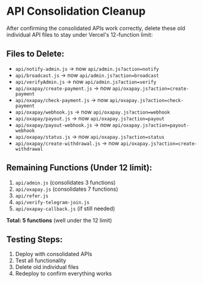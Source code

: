 # API Consolidation Cleanup

After confirming the consolidated APIs work correctly, delete these old individual API files to stay under Vercel's 12-function limit:

## Files to Delete:
- `api/notify-admin.js` → now `api/admin.js?action=notify`
- `api/broadcast.js` → now `api/admin.js?action=broadcast`
- `api/verifyAdmin.js` → now `api/admin.js?action=verify`
- `api/oxapay/create-payment.js` → now `api/oxapay.js?action=create-payment`
- `api/oxapay/check-payment.js` → now `api/oxapay.js?action=check-payment`
- `api/oxapay/webhook.js` → now `api/oxapay.js?action=webhook`
- `api/oxapay/payout.js` → now `api/oxapay.js?action=payout`
- `api/oxapay/payout-webhook.js` → now `api/oxapay.js?action=payout-webhook`
- `api/oxapay/status.js` → now `api/oxapay.js?action=status`
- `api/oxapay/create-withdrawal.js` → now `api/oxapay.js?action=create-withdrawal`

## Remaining Functions (Under 12 limit):
1. `api/admin.js` (consolidates 3 functions)
2. `api/oxapay.js` (consolidates 7 functions)  
3. `api/refer.js`
4. `api/verify-telegram-join.js`
5. `api/oxapay-callback.js` (if still needed)

**Total: 5 functions** (well under the 12 limit)

## Testing Steps:
1. Deploy with consolidated APIs
2. Test all functionality
3. Delete old individual files
4. Redeploy to confirm everything works
